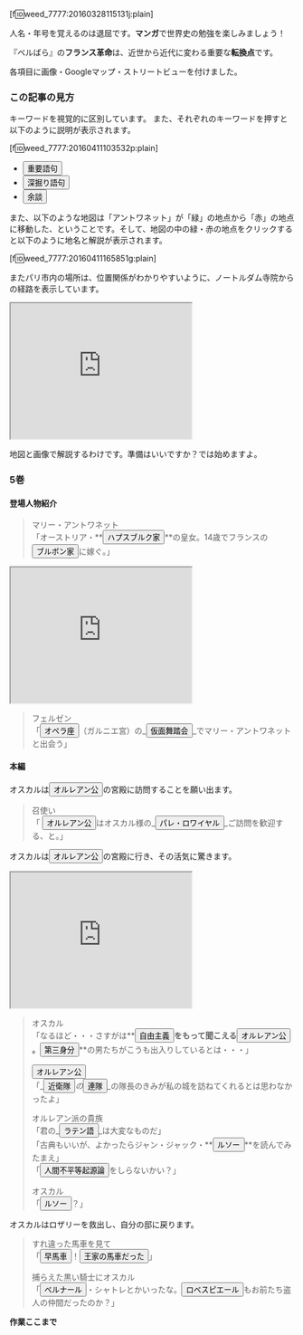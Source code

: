 [f:id:weed_7777:20160328115131j:plain]

人名・年号を覚えるのは退屈です。**マンガ**で世界史の勉強を楽しみましょう！

『ベルばら』の**フランス革命**は、近世から近代に変わる重要な**転換点**です。

各項目に画像・Googleマップ・ストリートビューを付けました。

<script src="//code.jquery.com/jquery-1.10.2.js"></script>
<script src="https://cdn.jsdelivr.net/jquery.webui-popover/1.2.5/jquery.webui-popover.min.js"></script>
<link rel="stylesheet" href="https://cdn.jsdelivr.net/jquery.webui-popover/1.2.5/jquery.webui-popover.min.css">

<script>


var jQuery;
(function ($) {
    function imgSmall(filename, orientation, caption) {
        var oHtml;
        if (orientation === 'p') {
            oHtml = '" height="200px"';
        }
        else {
            oHtml = '" width="200px"';
        }
        ;
        var capHtml;
        if (caption == null) {
            capHtml = '';
        }
        else {
            capHtml = '<p><em>' + caption + '</em></p>';
        }
        ;
        var html = '<p><img src="http://cdn-ak.f.st-hatena.com/images/fotolife/w/weed_7777/'
            + filename + oHtml + ' align="left" hspace="10px"></p>' + capHtml;
        return html;
    }
    ;
    var dic = {
        '重要語句': {
            type: 'この記事の読み方',
            content: '世界史を学習する上で外すことはできません。<strong>必ず</strong>理解して下さい。なお、<button>深掘り語句</button>というように他の語句へのボタンがあります。活用して下さい。'
        },
        '深掘り語句': {
            type: 'この記事の読み方',
            content: '知っていると世界史の流れが理解しやすいです。'
        },
        '余談': {
            type: 'この記事の読み方',
            content: 'どちらかと言うと世界史よりも『ベルサイユのばら』を理解するための説明です。'
        },
        'オルレアン公': {
            type: '人物',
            content: imgSmall('20160328/20160328114737.jpg', 'p')
                + 'フランスの王族で国王のいとこにあたり、王国有数の富豪であった。公爵は、その財力をもって王位を狙う野心家で、革命前に最初に国王に逆らい<button>自由主義</button>貴族の代表となった。バスティーユ襲撃事件を誘発し、フランス革命が勃発すると歓迎して「平等公フィリップ」を自称した。なお、私生活は放蕩かつ無節操だった。'
        },
        'ハプスブルク家': {
            type: '歴史',
            content: imgSmall('20160328/20080401153911.jpg', 'l', '1547年時点でのハプスブルク家の領土')
                + 'ヨーロッパ随一の名門王家。政略結婚により大貴族に成長した。20世紀初頭まで中部ヨーロッパで強大な勢力を誇り、様々な国の国王・皇帝の家系となった。また、神聖ローマ帝国の皇帝位を中世以来保持した。最後はビスマルクが排除した。'
        },
        '第三身分': {
            type: '歴史',
            content: imgSmall('20160328/20130210221541.jpg', 'p', '<button>アンシャン・レジーム</button>を風刺した画')
                + '3つの身分のうちもっとも低い平民を意味する。'
                + '<ol>'
                + '<li>第一身分：聖職者</li>'
                + '<li>第二身分：貴族</li>'
                + '<li>第三身分：平民</li>'
                + '</ol>'
        },
        'アンシャン・レジーム': {
            type: '歴史',
            content: imgSmall('20160328/20130210221541.jpg', 'p', 'アンシャン・レジームを風刺した画')
                + '2％の聖職者＋貴族（免税権も持っていた）を、98％の平民が背負う世情'
        },
        '自由主義': {
            type: '歴史',
            content: '個人の'
                + '<ul>'
                + '<li>生命</li>'
                + '<li>自由</li>'
                + '<li>財産</li>'
                + '</ul>'
                + 'の3権利は国王であろうとも犯すことはできないもので、以前の神学から社会は決別するべきであるという思想。なお、自由主義・国民主権の前は<button>絶対王政</button>だった。'
        },
        '絶対王政': {
            type: '歴史',
            content: imgSmall('20160328/20120816105356.jpg', 'l', '自由主義・国民主権の前は<button>絶対王政</button>だった（エリザベス1世）')
                + '諸侯や貴族・教会の権力が地方に乱立していた状態から、強大な権力を持って中央集権化を図り、中央官僚と常備軍（<button>近衛隊</button>）によって国家統一を成し遂げた体制のこと'
        },
        'ブルボン家': {
            type: '歴史',
            content: imgSmall('20160328/20160401134146.jpg', 'p', '「太陽王」ルイ14世の肖像画')
                + '近世フランス王家。</p>'
                + '<p><button>メディチ家</button>の家系で、その財力を受け継いだ。'
                + '<p>「太陽王」ルイ14世は、<button>絶対王政</button>を敷いた。</p>'
                + '<p>さらに<button>ハプスブルク家</button>と政略結婚し、領土を拡大して最盛期を迎え、フランス文化を発展させた。</p>'
        },
        'メディチ家': {
            type: '歴史',
            content: '銀行家・政治家として台頭しルネサンス文化を育てた。'
        },
        'ルソー': {
            type: '人物',
            content: imgSmall('20160328/20160328125712.jpg', 'p')
                + 'ジャン・ジャック・ルソー。'
                + '18世紀フランスで活躍した哲学者、政治哲学者、作曲家。'
                + '「<strong><button>社会契約論（ルソー）</button></strong>」を説いた'
                + '（ホッブも同名の本を書いているので注意）。'
                + 'なお、「ベルサイユのばら」の時点ではすでに亡くなっている。'
        },
        '社会契約論（ルソー）': {
            type: '歴史',
            content: '国民主権という契約を国と国民が結ぶのが、不平等をなくす今後の理想社会であるという論'
        },
        '人間不平等起源論': {
            type: '歴史',
            content: imgSmall('20160328/20100709121120.jpg', 'l')
                + 'ルソーの論文。我流で解釈すると「人が集まる→（貴族と奴隷のような）不平等が生まれる」。'
        },
        'ロベスピエール': {
            type: '人物',
            content: imgSmall('20160328/20160330180206.jpg', 'p')
                + '地方で弁護士をしていたが、1789年三部会の議員に選出されてから革命に身を投じる。'
        },
        'オペラ座': {
            type: '場所',
            content: '<p><iframe src="https://www.google.com/maps/embed?pb=!1m0!3m2!1sja!2sjp!4v1459148169706!6m8!1m7!1sVfs3uZuxLHWwCPjmt-pXsw!2m2!1d48.87111407616459!2d2.33216326243794!3f343.62178183560997!4f16.939412639927582!5f0.7820865974627469" frameborder="0" style="border:0" allowfullscreen></iframe></p>'
                + '<p><iframe src="https://www.google.com/maps/d/u/0/embed?mid=zxuorCdgTka8.kQkyzRxYdq3Y"></iframe></p>'
                + imgSmall('20160328/20120926141919.jpg', 'l')
                + 'パリにある歌劇場。17世紀から多くの作品を公演した。しかし後継の親族らの経営は低迷し、赤字は積もった。革命期には、迎合的な作品も上演された。経営者が次々と代わり、ナポレオン政府の経済的措置でようやく救われた。実はガルニエ宮が完成したのは19世紀末。革命の1世紀後のことです。現在のオペラ座はさらに新しく、20世紀末に完成したオペラ・バスティーユです。観光に行くときはご注意を。'
        },
        '仮面舞踏会': {
            type: '時代',
            content: imgSmall('20160328/20160328125651.jpg', 'l')
                + 'ルネサンス期のイタリアの、参加者が仮装して出席する公的な祭典が発祥。ゲームとして開催されることもあった。仮面をした客たちは正体が誰か分からないような服装をし、互いの正体を当てあうゲームを行った。'
                + '「風紀が乱れる」と、禁止されることもあったそうです。どんなことをしていたんだろう・・・少年の僕にはわからないなあ。'
        },
        'パレ・ロワイヤル': {
            type: '場所',
            content: '<p><iframe src="https://www.google.com/maps/embed?pb=!1m0!3m2!1sja!2sjp!4v1459487609649!6m8!1m7!1sa37NF5mxyuTWHIA3VTUgow!2m2!1d48.86278015564088!2d2.337007608338476!3f20.846674658759838!4f11.022677808318875!5f0.7820865974627469" frameborder="0" style="border:0" allowfullscreen></iframe></p>'
                + '<p><iframe src="https://www.google.com/maps/d/u/0/embed?mid=zxuorCdgTka8.kZM0bOW34Q-w"></iframe></p>'
                + '<p><a href="https://www.google.co.jp/maps/place/Le+Palais+Royal/@48.8642472,2.337425,3a,75y,4.33h,75t/data=!3m8!1e1!3m6!1s-hqCwgntaMJY%2FVt6kXepn-MI%2FAAAAAAAAAW8%2Fo08pf9VIACoKTtkaxKkW2olpO3vufn3Sw!2e4!3e11!6s%2F%2Flh6.googleusercontent.com%2F-hqCwgntaMJY%2FVt6kXepn-MI%2FAAAAAAAAAW8%2Fo08pf9VIACoKTtkaxKkW2olpO3vufn3Sw%2Fw203-h101-n-k-no%2F!7i8000!8i4000!4m2!3m1!1s0x47e66e1fd8767d47:0xcdcb526c397f16f5!6m1!1e1">'
                + imgSmall('20160401/20160401141640.png', 'l', '庭園（クリックするとストリートビューになります）')
                + '</a></p><br clear="left" />'
                + '<a href="https://www.google.co.jp/maps/@48.8660167,2.3383833,3a,75y,46.85h,82.48t/data=!3m8!1e1!3m6!1s-hgQgQY_p7tA%2FVfA-g6DIWBI%2FAAAAAAAAoiQ%2F8meU1TS6Tak!2e4!3e11!6s%2F%2Flh6.googleusercontent.com%2F-hgQgQY_p7tA%2FVfA-g6DIWBI%2FAAAAAAAAoiQ%2F8meU1TS6Tak%2Fw203-h101-n-k-no%2F!7i6000!8i3000!6m1!1e1>'
                + imgSmall('20160401/20160401140223.png', 'l', '内部（クリックするとストリートビューになります）')
                + '</a><br clear="left" />'
                + '<p>'
                + imgSmall('20160328/20160328115556.jpg', 'l')
                + 'ルイ14世がルーヴル宮殿から移り住んだことで、パレ・ロワイヤル（王宮）と呼ばれるようになった。庶民は庭園で散歩を楽しむことができた。'
                + '</p>'
        },
        '近衛隊': {
            type: '時代',
            content: imgSmall('20160330/20160330174323.jpg', 'l', 'イギリスの近衛兵')
                + '<br clear="left" />'
                + imgSmall('20070616/20070616111017.jpg', 'l')
                + '国王の身辺警護をする軍隊の一部のエリート部隊。特に体制寄りで保守的な隊員で固められているでしょうから、その隊長であるオスカルが来たことが意外だったのでしょう。'
        },
        '連隊': {
            type: '時代',
            content: imgSmall('20160330/20160330174858.jpg', 'p', '連隊はそれぞれ独自の旗を持って戦った')
                + '二千人程度で編成され、地域や貴族指揮官の名称が付けられた。採用や給与、兵站等あらゆる手続きが連隊内で完結していた。連隊の指導者である大佐の上は国王だけだった。このためマリー・アントワネットは王権を使って各地の連隊を革命直前のパリ警戒に召集することができた。'
        },
        'ラテン語': {
            type: '時代',
            content: imgSmall('20160330/20160330175018.jpg', 'l', '「誤るのが人間である」（古代ローマ）')
                + '近代においても広く欧州知識人の公用語として用いられた。古い著作の中にはラテン語で記されたものもあり、たとえば自然科学ではニュートンのプリンキピアがある。欧州諸国では第二次大戦まではラテン語が必修だったが、現在では日本での「古典」「古文」ないし「漢文」に相当する科目として存在する程度である。理系の私は「漢文」がとても苦手でした。しかし中国文化圏では漢字で筆談ができるのと同じように、西欧文化圏ではラテン語が（お互いに教育水準が高ければ）通じるんでしょうね。'
        },
        '早馬車': {
            type: '時代',
            content: '早馬車という言葉は事例がありません。当時は「<button>駅馬車</button>」という交通システムが発達していましたので、それに似たものと思われます。'
        },
        '駅馬車': {
            type: '時代',
            content: imgSmall('20160330/20160330175142.jpg', 'l', 'スイスの駅馬車')
                + '駅馬車は通常、4頭立ての馬に牽引された、旅客や貨物を輸送する屋根つき馬車である。駅馬車の車体は革ひもで支えられており、衝撃を吸収した。街道には一定の間隔で駅が設置された。次の駅では休養の十分な馬の組が待機しており、馬をつなぎかえるだけの短い停車時間で旅行を続けられるようになっていた。'
        },
        '王家の馬車だった': {
            type: '台詞',
            content: imgSmall('20160330/20160330175357.png', 'l', 'フランス王家などが紋章として用いたアヤメの意匠')
                + 'オスカルは、すれ違った馬車にアヤメの紋章が意匠されていることに気づき、フランス王家の馬車だと判断したのでしょう。'
        },
        'ベルナール': {
            type: '人物',
            content: imgSmall('20160330/20160330175853.jpg', 'p', 'カミーユ・デムーランの肖像')
                + 'ベルナール・シャトレ。架空の人物だが、弁護士でジャーナリストのカミーユ・デムーランという人がモデル。ルイ・ル・グラン学校では<button>ロベスピエール</button>と机を並べて学んだ。'
        }
    };
    $(function () {
        var keyword = '';
        for (keyword in dic) {
            $('button:contains(' + keyword + ')')
                .attr({
                'data-title': '【' + dic[keyword].type + '】' + keyword,
                'data-content': dic[keyword].content,
                'data-width': 400,
                'data-multi': true
            })
                .webuiPopover();
        }
        // function buttonize() {
        //     var d = new $.Deferred;
        //     setTimeout(function(){
        //         for (keyword in dic) {
        //             $('button:contains('+ keyword + ')')
        //             .attr({
        //                 'data-title': '【' + dic[keyword].type + '】' + keyword, 
        //                 'data-content': dic[keyword].content,
        //                 'data-width': 400
        //             })
        //             .webuiPopover()
        //         }
        //     }, 1000);
        //     d.resolve();
        //     return d.promise();
        // };
        // buttonize()
        // .then(function(){
        //     console.log('just buttonized');
        // })
    });
    $(document).on('click', 'button', (function (evt) {
        var keyword;
        for (keyword in dic) {
            if ($(this).text() === keyword) {
                $(this)
                    .webuiPopover({
                    title: '【' + dic[keyword].type + '】' + keyword,
                    content: dic[keyword].content,
                    trigger: 'manual',
                    width: 400,
                    multi: true
                })
                    .webuiPopover('show')
                    .parent().html('hoge');
            }
        }
    }));
})(jQuery);
//# sourceMappingURL=160411-beru-buttonized.js.map


</script>
### この記事の見方

キーワードを視覚的に区別しています。
また、それぞれのキーワードを押すと以下のように説明が表示されます。

[f:id:weed_7777:20160411103532p:plain]

- **<button>重要語句</button>**
- <button>深掘り語句</button>
- _<button>余談</button>_

また、以下のような地図は「アントワネット」が「緑」の地点から「赤」の地点に移動した、ということです。そして、地図の中の緑・赤の地点をクリックすると以下のように地名と解説が表示されます。

[f:id:weed_7777:20160411165851g:plain]

またパリ市内の場所は、位置関係がわかりやすいように、ノートルダム寺院からの経路を表示しています。

<iframe src="https://www.google.com/maps/d/u/0/embed?mid=zxuorCdgTka8.kQkyzRxYdq3Y" width="320" height="240"></iframe>

地図と画像で解説するわけです。準備はいいですか？では始めますよ。

### 5巻

#### 登場人物紹介

>マリー・アントワネット  
>「オーストリア・**<button>ハプスブルク家</button>**の皇女。14歳でフランスの<button>ブルボン家</button>に嫁ぐ。」

<iframe src="https://www.google.com/maps/d/u/0/embed?mid=zxuorCdgTka8.kTvDi1PoG2I0" width="320" height="240"></iframe>

>フェルゼン  
>「_<button>オペラ座</button>_（ガルニエ宮）の_<button>仮面舞踏会</button>_でマリー・アントワネットと出会う」

#### 本編

オスカルは<button>オルレアン公</button>の宮殿に訪問することを願い出ます。

>召使い  
>「
><button>オルレアン公</button>はオスカル様の_<button>パレ・ロワイヤル</button>_ご訪問を歓迎する、と。」

オスカルは<button>オルレアン公</button>の宮殿に行き、その活気に驚きます。

<iframe src="https://www.google.com/maps/d/u/0/embed?mid=zxuorCdgTka8.kLeT4-TkoEo4" width="320" height="240"></iframe>

>オスカル  
>「なるほど・・・さすがは**<button>自由主義</button>**をもって聞こえる<button>オルレアン公</button>。**<button>第三身分</button>**の男たちがこうも出入りしているとは・・・」
>
><button>オルレアン公</button>  
>「_<button>近衛隊</button>_の_<button>連隊</button>_の隊長のきみが私の城を訪ねてくれるとは思わなかったよ」
>
>オルレアン派の貴族  
>「君の_<button>ラテン語</button>_は大変なものだ」  
>「古典もいいが、よかったらジャン・ジャック・**<button>ルソー</button>**を読んでみたまえ」  
>「<button>人間不平等起源論</button>をしらないかい？」  
>
>オスカル  
>「**<button>ルソー</button>**？」

オスカルはロザリーを救出し、自分の邸に戻ります。

>すれ違った馬車を見て  
>「<button>早馬車</button>！<button>王家の馬車だった</button>」
>
>捕らえた黒い騎士にオスカル  
>「<button>ベルナール</button>・シャトレとかいったな。<button>ロベスピエール</button>もお前たち盗人の仲間だったのか？」

**作業ここまで**